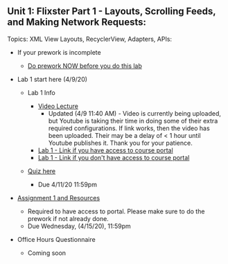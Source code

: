 ## Unit 1: Flixster Part 1 - Layouts, Scrolling Feeds, and Making Network Requests:
Topics: XML View Layouts, RecyclerView, Adapters, APIs:
* If your prework is incomplete
   * [Do prework NOW before you do this lab](https://courses.codepath.org/snippets/android_university/prework)
   
* Lab 1 start here (4/9/20)
   * Lab 1 Info 
      * [Video Lecture](https://youtu.be/jIjCMPs8Xy0)
          * Updated (4/9 11:40 AM) - Video is currently being uploaded, but Youtube is taking their time in doing some of their extra required configurations. If link works, then the video has been uploaded. Their may be a delay of < 1 hour until Youtube publishes it. Thank you for your patience. 
      * [Lab 1 - Link if you have access to course portal](https://courses.codepath.com/courses/android_university/unit/1#!exercises)
      * [Lab 1 - Link if you don't have access to course portal](https://hackmd.io/YjSEuUwmR-uHQPOdet2IkQ)
      
    * [Quiz here](https://docs.google.com/forms/u/1/d/1T_2aZgkOHGfzVuhNKBwGl0ljdtWWa4R-WmLhhr7ACp8/edit?usp=drive_web)
      * Due 4/11/20 11:59pm
      
* [Assignment 1 and Resources](https://courses.codepath.com/courses/android_university/unit/1#!overview)
   * Required to have access to portal. Please make sure to do the prework if not already done.
   * Due Wednesday, (4/15/20), 11:59pm
   
* Office Hours Questionnaire
    * Coming soon
